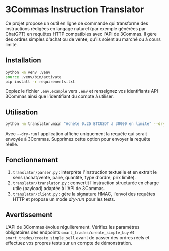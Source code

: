 # 3Commas Instruction Translator

Ce projet propose un outil en ligne de commande qui transforme des instructions
rédigées en langage naturel (par exemple générées par ChatGPT) en requêtes HTTP
compatibles avec l'API de 3Commas. Il gère des ordres simples d'achat ou de
vente, qu'ils soient au marché ou à cours limité.

## Installation

```bash
python -m venv .venv
source .venv/bin/activate
pip install -r requirements.txt
```

Copiez le fichier `.env.example` vers `.env` et renseignez vos identifiants
API 3Commas ainsi que l'identifiant du compte à utiliser.

## Utilisation

```bash
python -m translator.main "Achète 0.25 BTCUSDT à 30000 en limite" --dry-run
```

Avec `--dry-run` l'application affiche uniquement la requête qui serait envoyée
à 3Commas. Supprimez cette option pour envoyer la requête réelle.

## Fonctionnement

1. `translator/parser.py` : interprète l'instruction textuelle et en extrait le
   sens (achat/vente, paire, quantité, type d'ordre, prix limite).
2. `translator/translator.py` : convertit l'instruction structurée en charge
   utile (payload) adaptée à l'API de 3Commas.
3. `translator/client.py` : gère la signature HMAC, l'envoi des requêtes HTTP et
   propose un mode *dry-run* pour les tests.

## Avertissement

L'API de 3Commas évolue régulièrement. Vérifiez les paramètres obligatoires des
endpoints `smart_trades/create_simple_buy` et `smart_trades/create_simple_sell`
avant de passer des ordres réels et effectuez vos propres tests sur un compte
de démonstration.
